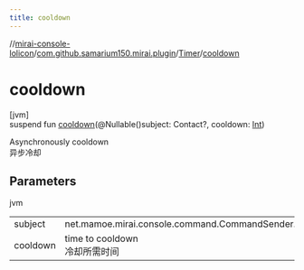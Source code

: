 ```yaml
---
title: cooldown
---
```

//[mirai-console-lolicon](../../../index.html)/[com.github.samarium150.mirai.plugin](../index.html)/[Timer](index.html)/[cooldown](cooldown.html)



# cooldown



[jvm]\
suspend fun [cooldown](cooldown.html)(@Nullable()subject: Contact?, cooldown: [Int](https://kotlinlang.org/api/latest/jvm/stdlib/kotlin/-int/index.html))



Asynchronously cooldown <br> 异步冷却



## Parameters


jvm

| | |
|---|---|
| subject | net.mamoe.mirai.console.command.CommandSender.subject |
| cooldown | time to cooldown <br> 冷却所需时间 |




